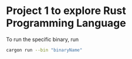 # Project 1 to explore Rust Programming Language

To run the specific binary, run

```bash
cargon run --bin "binaryName"
```